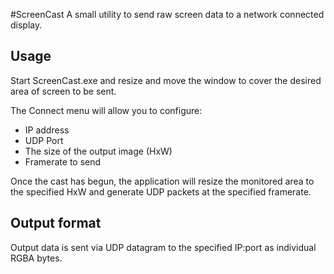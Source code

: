 #ScreenCast
A small utility to send raw screen data to a network connected display.

## Usage
Start ScreenCast.exe and resize and move the window to cover the desired area of screen to be sent.

The Connect menu will allow you to configure:
- IP address
- UDP Port
- The size of the output image (HxW)
- Framerate to send

Once the cast has begun, the application will resize the monitored area to the specified HxW and generate UDP packets at the specified framerate.

## Output format
Output data is sent via UDP datagram to the specified IP:port as individual RGBA bytes.
